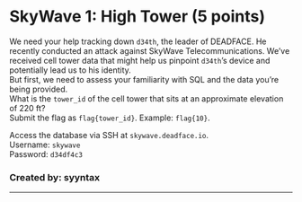 <h1> SkyWave 1: High Tower (5 points)</h1>
<p> We need your help tracking down <code>d34th</code>, the leader of DEADFACE. He recently conducted an attack against SkyWave Telecommunications. We’ve received cell tower data that might help us pinpoint <code>d34th</code>’s device and potentially lead us to his identity.
<br>But first, we need to assess your familiarity with SQL and the data you’re being provided.
<br>What is the <code>tower_id</code> of the cell tower that sits at an approximate elevation of 220 ft?
<br>Submit the flag as <code>flag{tower_id}</code>. Example: <code>flag{10}</code>.</p>
<p>Access the database via SSH at <code>skywave.deadface.io</code>.
<br>Username: <code>skywave</code>
<br>Password: <code>d34df4c3</code></p>
<h3> Created by: <b>syyntax</b></h3>
<hr>

